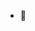 - 🥑 

<!---
lubelski/lubelski is a ✨ special ✨ repository because its `README.md` (this file) appears on your GitHub profile.
You can click the Preview link to take a look at your changes.
--->
